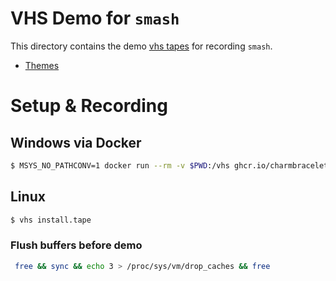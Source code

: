 # VHS Demo for `smash`

This directory contains the demo [vhs tapes](https://github.com/charmbracelet/vhs) for recording `smash`.

* [Themes](https://github.com/charmbracelet/vhs/blob/main/THEMES.md)

# Setup & Recording

## Windows via Docker

```bash
$ MSYS_NO_PATHCONV=1 docker run --rm -v $PWD:/vhs ghcr.io/charmbracelet/vhs demo.tape
```

## Linux

```bash
$ vhs install.tape
```

### Flush buffers before demo
```bash
 free && sync && echo 3 > /proc/sys/vm/drop_caches && free
```
